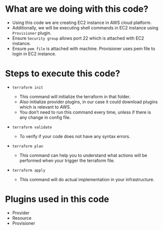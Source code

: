 # What are we doing with this code?
* Using this code we are creating EC2 instance in AWS cloud platform.
* Additionally, we will be executing shell commands in EC2 instance using `Provisioner` plugin.
* Ensure `Security group` allows port 22 which is attached with EC2 instance.
* Ensure `pem file` is attached with machine. Provisioner uses pem file to login in EC2 instance.

# Steps to execute this code?
* `terraform init` 
   - This command will initialize the terraform in that folder.
   - Also initialize provider plugins, in our case it could download plugins which is relevant to AWS.
   - You don’t need to run this command every time, unless if there is any change in config file.

* `terraform validate`
   - To verify if your code does not have any syntax errors.

* `terraform plan`
   - This command can help you to understand what actions will be performed when your trigger the terraform file.

* `terraform apply`
   - This command will do actual implementation in your infrastructure.

# Plugins used in this code
 - Provider
 - Resource
 - Provisioner
